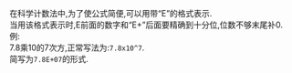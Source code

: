 在科学计数法中,为了使公式简便,可以用带“E”的格式表示.   
当用该格式表示时,E前面的数字和“E+”后面要精确到十分位,位数不够末尾补0.   
例:   
7.8乘10的7次方,正常写法为:`7.8x10^7`.   
简写为`7.8E+07`的形式.   